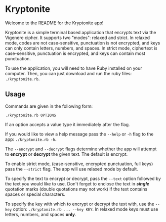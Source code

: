 # Kryptonite
Welcome to the README for the Kryptonite app!

Kryptonite is a simple terminal based application that encrypts text via the Vigenère cipher. It supports two "modes": relaxed and strict. In relaxed mode, codes are not case-sensitive, punctuation is not encrypted, and keys can only contain letters, numbers, and spaces. In strict mode, ciphertext is case-sensitive, punctuation is encrypted, and keys can contain most punctuation.

To use the application, you will need to have Ruby installed on your computer. Then, you can just download and run the ruby files: `./kryptonite.rb`.

## Usage
Commands are given in the following form:
```
./kryptonite.rb OPTIONS
```
If an option accepts a value type it immediately after the flag.

If you would like to view a help message pass the `--help` or `-h` flag to the app: `./kryptonite.rb -h`.

The `--encrypt` and `--decrypt` flags determine whether the app will attempt to **encrypt** or **decrypt** the given text. The default is encrypt.

To enable strict mode, (case-sensitive, encrypted punctuation, full keys) pass the `--strict` flag. The app will use relaxed mode by default.

To specify the text to encrypt or decrypt, pass the `--text` option followed by the text you would like to use. Don't forget to enclose the text in ***single*** quotation marks (double quotations may not work) if the text contains spaces or special characters.

To specify the key with which to encrypt or decrypt the text with, use the `--key` option: `./kryptonite.rb ... --key KEY`. In relaxed mode keys must use letters, numbers, and spaces **only**.
